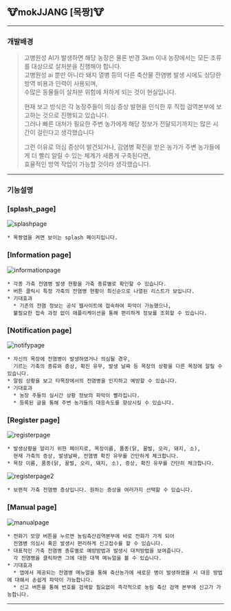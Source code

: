 ## :cow:mokJJANG [목짱]:cow:
------------

### 개발배경


>고병원성 AI가 발생하면 해당 농장은 물론 반경 3km 이내 농장에서는 모든 조류를 대상으로 살처분을 진행해야 합니다.  
>고병원성 ai 뿐만 아니라 돼지 열병 등의 다른 축산물 전염병 발생 시에도 상당한 방역 비용과 인력이 사용되며,   
>수많은 동물들이 살처분 위험에 처하게 되는 것이 현실입니다.   
>
>현재 보고 방식은  각 농장주들이 의심 증상 발현을 인식한 후 직접 검역본부에 보고하는 것으로 진행되고 있습니다.    
>그러나 빠른 대처가 필요한 주변 농가에게 해당 정보가 전달되기까지는 많은 시간이 걸린다고 생각했습니다  
>
>그런 이유로 의심 증상이 발견되거나, 감염병 확진을 받은 농가가 주변 농가들에게 더 빨리 알릴 수 있는 체계가 새롭게 구축된다면,     
>효율적인 방역 작업이 가능할 것이라 생각했습니다.


------------

### 기능설명



### [splash_page]
![splashpage](https://user-images.githubusercontent.com/67946662/107037942-2c26e500-67ff-11eb-9bc8-6d4150bc49e0.png)
```
* 목짱앱을 켜면 보이는 splash 페이지입니다.  
```


### [Information page]
![informationpage](https://user-images.githubusercontent.com/67946662/107042722-685d4400-6805-11eb-8345-fbb635b4bdb9.PNG)
```
* 각종 가축 전염병 발생 현황을 가축 종류별로 확인할 수 있습니다.
* 버튼 클릭시 특정 가축의 전염병 현황이 최신순으로 나열된 리스트가 보입니다.
* 기대효과
  * 기존의 전염 정보는 공식 웹사이트에 접속하여 파악이 가능했으나,  
  불필요한 접속 과정 없이 애플리케이션을 통해 편리하게 정보를 조회할 수 있습니다.
  ```
  



### [Notification page]
![notifypage](https://user-images.githubusercontent.com/67946662/107038414-d3a41780-67ff-11eb-836b-fdc139e0bc31.PNG)
```
* 자신의 목장에 전염병이 발생하였거나 의심될 경우,  
  기르는 가축의 종류와 증상, 확진 유무, 발생 날짜 등 목장의 상황을 다른 목장에 알릴 수 있습니다.
* 알림 상황을 보고 타목장에서의 전염병을 인지하고 예방할 수 있습니다.
* 기대효과
  * 농장 주들의 실시간 상황 정보의 파악이 빨라집니다.
  * 등록된 글을 통해 주변 농가들의 대응속도를 향상시킬 수 있습니다.  
  ```  



### [Register page]
![registerpage](https://user-images.githubusercontent.com/67946662/107038621-21b91b00-6800-11eb-8273-32e6b52a40e3.PNG)
```
* 발생상황을 알리기 위한 페이지로, 목장이름, 품종(닭, 꿀벌, 오리, 돼지, 소),  
  현재 가축의 증상, 발생날짜, 전염병 확진 유무를 간단하게 체크합니다.
* 목장 이름, 품종(닭, 꿀벌, 오리, 돼지, 소), 증상, 확진 유무를 간단히 체크합니다.
```


![registerpage2](https://user-images.githubusercontent.com/67946662/107038779-5af18b00-6800-11eb-8ca2-5c8edee4e7de.PNG)
```
* 보편적 가축 전염병 증상입니다. 원하는 증상을 여러가지 선택할 수 있습니다.  
```



### [Manual page]
![manualpage](https://user-images.githubusercontent.com/67946662/107039127-cfc4c500-6800-11eb-97c4-c62b3ba54195.PNG)
```
* 전화기 모양 버튼을 누르면 농림축산검역본부에 바로 전화가 가게 되어  
  전염병 의심시 혹은 발생시 편리하게 신고접수를 할 수 있습니다.
* 대표적인 가축 전염병 종류별로 예방방법과 발생시 대처방법을 보여줍니다.   
  각 전염병을 클릭하면 그에 대한 대책 메뉴얼을 볼 수 있습니다.
* 기대효과
  * 앱에서 제공되는 전염병 메뉴얼을 통해 축산농가에 새로운 병이 발생하였을 시 대응 방법에 대해서 손쉽게 파악이 가능합니다.
  * 신고 버튼을 통해 번호를 검색할 필요없이 즉각적으로 농림 축산 검역 본부에 신고가 가능합니다.  
  ```
  
  
  
------------

